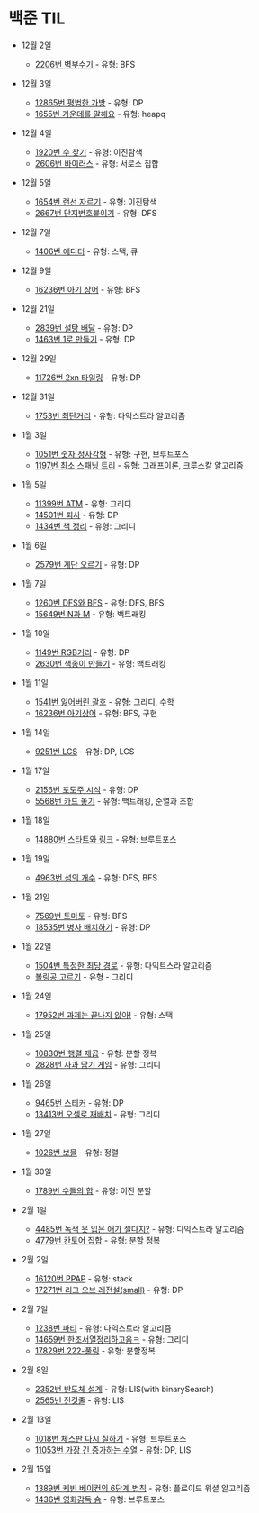 # 백준 TIL

- 12월 2일

  - [2206번 벽부수기](https://github.com/Taewoong-H/algorithm/blob/main/%EB%B0%B1%EC%A4%80/2206%EB%B2%88%20%EB%B2%BD%20%EB%B6%80%EC%88%98%EA%B3%A0%20%EC%9D%B4%EB%8F%99%ED%95%98%EA%B8%B0.py) - 유형: BFS

- 12월 3일

  - [12865번 평범한 가방](https://github.com/Taewoong-H/algorithm/blob/main/%EB%B0%B1%EC%A4%80/12865%EB%B2%88%20%ED%8F%89%EB%B2%94%ED%95%9C%20%EA%B0%80%EB%B0%A9.py) - 유형: DP
  - [1655번 가운데를 말해요](https://github.com/Taewoong-H/algorithm/blob/main/%EB%B0%B1%EC%A4%80/1655%EB%B2%88%20%EA%B0%80%EC%9A%B4%EB%8D%B0%EB%A5%BC%20%EB%A7%90%ED%95%B4%EC%9A%94.py) - 유형: heapq

- 12월 4일

  - [1920번 수 찾기](https://github.com/Taewoong-H/algorithm/blob/main/%EB%B0%B1%EC%A4%80/1920%EB%B2%88%20%EC%88%98%20%EC%B0%BE%EA%B8%B0.py) - 유형: 이진탐색
  - [2606번 바이러스](https://github.com/Taewoong-H/algorithm/blob/main/%EB%B0%B1%EC%A4%80/2606%EB%B2%88%20%EB%B0%94%EC%9D%B4%EB%9F%AC%EC%8A%A4.py) - 유형: 서로소 집합

- 12월 5일

  - [1654번 랜선 자르기](https://github.com/Taewoong-H/algorithm/blob/main/%EB%B0%B1%EC%A4%80/1654%EB%B2%88%20%EB%9E%9C%EC%84%A0%20%EC%9E%90%EB%A5%B4%EA%B8%B0.py) - 유형: 이진탐색
  - [2667번 단지번호붙이기](https://github.com/Taewoong-H/algorithm/blob/main/%EB%B0%B1%EC%A4%80/2667%EB%B2%88%20%EB%8B%A8%EC%A7%80%EB%B2%88%ED%98%B8%EB%B6%99%EC%9D%B4%EA%B8%B0.py) - 유형: DFS

- 12월 7일

  - [1406번 에디터](https://github.com/Taewoong-H/algorithm/blob/main/%EB%B0%B1%EC%A4%80/1406%EB%B2%88%20%EC%97%90%EB%94%94%ED%84%B0.py) - 유형: 스택, 큐

- 12월 9일

  - [16236번 아기 상어](https://github.com/Taewoong-H/algorithm/blob/main/%EB%B0%B1%EC%A4%80/16236%EB%B2%88%20%EC%95%84%EA%B8%B0%EC%83%81%EC%96%B4.py) - 유형: BFS

- 12월 21일

  - [2839번 설탕 배달](https://github.com/Taewoong-H/algorithm/blob/main/%EB%B0%B1%EC%A4%80/2839%EB%B2%88%20%EC%84%A4%ED%83%95%20%EB%B0%B0%EB%8B%AC.py) - 유형: DP
  - [1463번 1로 만들기](https://github.com/Taewoong-H/algorithm/blob/main/%EB%B0%B1%EC%A4%80/1463%EB%B2%88%201%EB%A1%9C%20%EB%A7%8C%EB%93%A4%EA%B8%B0.py) - 유형: DP

- 12월 29일

  - [11726번 2xn 타일링](https://github.com/Taewoong-H/algorithm/blob/main/%EB%B0%B1%EC%A4%80/11726%EB%B2%88%202xn%20%ED%83%80%EC%9D%BC%EB%A7%81.py) - 유형: DP

- 12월 31일

  - [1753번 최단거리](https://github.com/Taewoong-H/algorithm/blob/main/%EB%B0%B1%EC%A4%80/1753%EB%B2%88%20%EC%B5%9C%EB%8B%A8%EA%B2%BD%EB%A1%9C.py) - 유형: 다익스트라 알고리즘

- 1월 3일

  - [1051번 숫자 정사각형](https://github.com/Taewoong-H/algorithm/blob/main/%EB%B0%B1%EC%A4%80/1051%EB%B2%88%20%EC%88%AB%EC%9E%90%20%EC%A0%95%EC%82%AC%EA%B0%81%ED%98%95.py) - 유형: 구현, 브루트포스
  - [1197번 최소 스패닝 트리](https://github.com/Taewoong-H/algorithm/blob/main/%EB%B0%B1%EC%A4%80/1197%EB%B2%88%20%EC%B5%9C%EC%86%8C%20%EC%8A%A4%ED%8C%A8%EB%8B%9D%20%ED%8A%B8%EB%A6%AC.py) - 유형: 그래프이론, 크루스칼 알고리즘

- 1월 5일

  - [11399번 ATM](https://github.com/Taewoong-H/algorithm/blob/main/%EB%B0%B1%EC%A4%80/11399%EB%B2%88%20ATM.py) - 유형: 그리디
  - [14501번 퇴사](https://github.com/Taewoong-H/algorithm/blob/main/%EB%B0%B1%EC%A4%80/14501%EB%B2%88%20%ED%87%B4%EC%82%AC.py) - 유형: DP
  - [1434번 책 정리](https://github.com/Taewoong-H/algorithm/blob/main/%EB%B0%B1%EC%A4%80/1434%EB%B2%88%20%EC%B1%85%20%EC%A0%95%EB%A6%AC.py) - 유형: 그리디

- 1월 6일

  - [2579번 계단 오르기](https://github.com/Taewoong-H/algorithm/blob/main/%EB%B0%B1%EC%A4%80/2579%EB%B2%88%20%EA%B3%84%EB%8B%A8%EC%98%A4%EB%A5%B4%EA%B8%B0.py) - 유형: DP

- 1월 7일

  - [1260번 DFS와 BFS](https://github.com/Taewoong-H/algorithm/blob/main/%EB%B0%B1%EC%A4%80/1260%EB%B2%88%20DFS%EC%99%80%20BFS.py) - 유형: DFS, BFS
  - [15649번 N과 M](https://github.com/Taewoong-H/algorithm/blob/main/%EB%B0%B1%EC%A4%80/15649%EB%B2%88%20N%EA%B3%BCM.py) - 유형: 백트래킹

- 1월 10일

  - [1149번 RGB거리](https://github.com/Taewoong-H/algorithm/blob/main/%EB%B0%B1%EC%A4%80/1149%EB%B2%88%20RGB%EA%B1%B0%EB%A6%AC.py) - 유형: DP
  - [2630번 색종이 만들기](https://github.com/Taewoong-H/algorithm/blob/main/%EB%B0%B1%EC%A4%80/2630%EB%B2%88%20%EC%83%89%EC%A2%85%EC%9D%B4%20%EB%A7%8C%EB%93%A4%EA%B8%B0.py) - 유형: 백트래킹

- 1월 11일

  - [1541번 잃어버린 괄호](https://github.com/Taewoong-H/algorithm/blob/main/%EB%B0%B1%EC%A4%80/1541%EB%B2%88%20%EC%9E%83%EC%96%B4%EB%B2%84%EB%A6%B0%20%EA%B4%84%ED%98%B8.py) - 유형: 그리디, 수학
  - [16236번 아기상어](https://github.com/Taewoong-H/algorithm/blob/main/%EB%B0%B1%EC%A4%80/16236%EB%B2%88%20%EC%95%84%EA%B8%B0%EC%83%81%EC%96%B4.py) - 유형: BFS, 구현

- 1월 14일

  - [9251번 LCS](https://github.com/Taewoong-H/algorithm/blob/main/%EB%B0%B1%EC%A4%80/9251%EB%B2%88%20LCS.py) - 유형: DP, LCS

- 1월 17일

  - [2156번 포도주 시식](https://github.com/Taewoong-H/algorithm/blob/main/%EB%B0%B1%EC%A4%80/2156%EB%B2%88%20%ED%8F%AC%EB%8F%84%EC%A3%BC%20%EC%8B%9C%EC%8B%9D.py) - 유형: DP
  - [5568번 카드 놓기](https://github.com/Taewoong-H/algorithm/blob/main/%EB%B0%B1%EC%A4%80/5568%EB%B2%88%20%EC%B9%B4%EB%93%9C%20%EB%86%93%EA%B8%B0.py) - 유형: 백트래킹, 순열과 조합

- 1월 18일

  - [14880번 스타트와 링크](https://github.com/Taewoong-H/algorithm/blob/main/%EB%B0%B1%EC%A4%80/14889%EB%B2%88%20%EC%8A%A4%ED%83%80%ED%8A%B8%EC%99%80%20%EB%A7%81%ED%81%AC.py) - 유형: 브루트포스

- 1월 19일

  - [4963번 섬의 개수](https://github.com/Taewoong-H/algorithm/blob/main/%EB%B0%B1%EC%A4%80/4963%EB%B2%88%20%EC%84%AC%EC%9D%98%EA%B0%9C%EC%88%98.py) - 유형: DFS, BFS

- 1월 21일

  - [7569번 토마토](https://github.com/Taewoong-H/algorithm/blob/main/%EB%B0%B1%EC%A4%80/7569%EB%B2%88%20%ED%86%A0%EB%A7%88%ED%86%A0.py) - 유형: BFS
  - [18535번 병사 배치하기](https://github.com/Taewoong-H/algorithm/blob/main/%EB%B0%B1%EC%A4%80/18535%EB%B2%88%20%EB%B3%91%EC%82%AC%20%EB%B0%B0%EC%B9%98%ED%95%98%EA%B8%B0.py) - 유형: DP

- 1월 22일

  - [1504번 특정한 최당 경로](https://github.com/Taewoong-H/algorithm/blob/main/%EB%B0%B1%EC%A4%80/1504%EB%B2%88%20%ED%8A%B9%EC%A0%95%ED%95%9C%20%EC%B5%9C%EB%8B%A8%20%EA%B2%BD%EB%A1%9C.py) - 유형: 다익트스라 알고리즘
  - [볼링공 고르기](https://github.com/Taewoong-H/algorithm/blob/main/%EA%B7%B8%EB%A6%AC%EB%94%94/%EB%B3%BC%EB%A7%81%EA%B3%B5%20%EA%B3%A0%EB%A5%B4%EA%B8%B0.py) - 유형 - 그리디

- 1월 24일

  - [17952번 과제는 끝나지 않아!](https://github.com/Taewoong-H/algorithm/blob/main/%EB%B0%B1%EC%A4%80/17952%EB%B2%88%20%EA%B3%BC%EC%A0%9C%EB%8A%94%20%EB%81%9D%EB%82%98%EC%A7%80%20%EC%95%8A%EC%95%84!.py) - 유형: 스택

- 1월 25일

  - [10830번 행렬 제곱](https://github.com/Taewoong-H/algorithm/blob/main/%EB%B0%B1%EC%A4%80/10830%EB%B2%88%20%ED%96%89%EB%A0%AC%20%EC%A0%9C%EA%B3%B1.py) - 유형: 분할 정복
  - [2828번 사과 담기 게임](https://github.com/Taewoong-H/algorithm/blob/main/%EB%B0%B1%EC%A4%80/2828%EB%B2%88%20%EC%82%AC%EA%B3%BC%20%EB%8B%B4%EA%B8%B0%20%EA%B2%8C%EC%9E%84.py) - 유형: 그리디

- 1월 26일

  - [9465번 스티커](https://github.com/Taewoong-H/algorithm/blob/main/%EB%B0%B1%EC%A4%80/9465%EB%B2%88%20%EC%8A%A4%ED%8B%B0%EC%BB%A4.py) - 유형: DP
  - [13413번 오셀로 재배치](https://github.com/Taewoong-H/algorithm/blob/main/%EB%B0%B1%EC%A4%80/13413%EB%B2%88%20%EC%98%A4%EC%85%80%EB%A1%9C%20%EC%9E%AC%EB%B0%B0%EC%B9%98.py) - 유형: 그리디

- 1월 27일

  - [1026번 보물](https://github.com/Taewoong-H/algorithm/blob/main/%EB%B0%B1%EC%A4%80/1026%EB%B2%88%20%EB%B3%B4%EB%AC%BC.py) - 유형: 정렬

- 1월 30일

  - [1789번 수들의 합](https://github.com/Taewoong-H/algorithm/blob/main/%EB%B0%B1%EC%A4%80/1789%EB%B2%88%20%EC%88%98%EB%93%A4%EC%9D%98%20%ED%95%A9.py) - 유형: 이진 분할
  
- 2월 1일

  - [4485번 녹색 옷 입은 애가 젤다지?](https://github.com/Taewoong-H/algorithm/blob/main/%EB%B0%B1%EC%A4%80/4485%EB%B2%88%20%EB%85%B9%EC%83%89%20%EC%98%B7%20%EC%9E%85%EC%9D%80%20%EC%95%A0%EA%B0%80%20%EC%A0%A4%EB%8B%A4%EC%A7%80.py) - 유형: 다익스트라 알고리즘
  - [4779번 칸토어 집합](https://github.com/Taewoong-H/algorithm/blob/main/%EB%B0%B1%EC%A4%80/4779%EB%B2%88%20%EC%B9%B8%ED%86%A0%EC%96%B4%20%EC%A7%91%ED%95%A9.py) - 유형: 분할 정복

- 2월 2일

  - [16120번 PPAP](https://github.com/Taewoong-H/algorithm/blob/main/%EB%B0%B1%EC%A4%80/16120%EB%B2%88%20PPAP.py) - 유형: stack
  - [17271번 리그 오브 레전설(small)](https://github.com/Taewoong-H/algorithm/blob/main/%EB%B0%B1%EC%A4%80/17271%EB%B2%88%20%EB%A6%AC%EA%B7%B8%20%EC%98%A4%EB%B8%8C%20%EB%A0%88%EC%A0%84%EC%84%A4(small).py) - 유형: DP

- 2월 7일

  - [1238번 파티](https://github.com/Taewoong-H/algorithm/blob/main/%EB%B0%B1%EC%A4%80/1238%EB%B2%88%20%ED%8C%8C%ED%8B%B0.py) - 유형: 다익스트라 알고리즘
  - [14659번 한조서열정리하고옴ㅋ](https://github.com/Taewoong-H/algorithm/blob/main/%EB%B0%B1%EC%A4%80/14659%EB%B2%88%20%ED%95%9C%EC%A1%B0%EC%84%9C%EC%97%B4%EC%A0%95%EB%A6%AC%ED%95%98%EA%B3%A0%EC%98%B4%E3%85%8B.py) - 유형: 그리디
  - [17829번 222-풀링](https://github.com/Taewoong-H/algorithm/blob/main/%EB%B0%B1%EC%A4%80/17829%EB%B2%88%20222-%ED%92%80%EB%A7%81.py) - 유형: 분할정복

- 2월 8일

  - [2352번 반도체 설계]() - 유형: LIS(with binarySearch)
  - [2565번 전깃줄]() - 유형: LIS

- 2월 13일

  - [1018번 체스판 다시 칠하기]() - 유형: 브루트포스
  - [11053번 가장 긴 증가하는 수열]() - 유형: DP, LIS

- 2월 15일

  - [1389번 케빈 베이컨의 6단계 법칙]() - 유형: 플로이드 워셜 알고리즘
  - [1436번 영화감독 숌]() - 유형: 브루트포스
